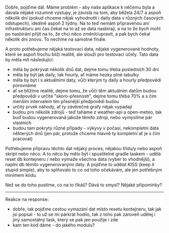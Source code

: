 Dobře, pojďme dál. Máme problém - aby naše aplikace k něčemu byla a dávala nějaké rozumné výstupy,
je závislá na tom, aby běžela 24/7 a aspoň několik dní (pokud chceme nějak vyhodnotit i daily data v různých časových odstupech),
ideálně aspoň 2 týdny.
Na to teď nemám připravenou ani infrastrukturu ani čas čekat na to až se data nasbírají, a na to že bych mohl
po nasbírání přijít na to, že chci něco změnit/upravit, a pak bych čekal několik dní znovu.
To nechme na samotné finále.

A proto potřebujeme nějaká testovací data, nějaké vygenerované hodnoty, které se aspoň trochu blíží realitě,
ale slouží pro testovací účely.
Tato data by měla mít následující:
 - měla by pokrývat několik dnů dat, dejme tomu třeba posledních 30 dní
 - měla by být jak daily, tak hourly, ať máme hezky plné tabulky
 - měla by být i s aktuálními daty, vůči kterým ty daily a hourly předpovědi porovnáme
 - ať se blížíme realitě, dejme tomu, že vůči těm aktuálním datům budou předpovědi v určité "skoro-přesnosti", dejme tomu třeba 70% a s čím menším intervalem tím přesnější předpovědi budou
 - určitý prvek náhody, ať ty závěrečné grafy nějak vypadají
 - budou pro několik zdrojů - teď taháme z weather-api a open-meteo, tak buď budou vygenerovaná jakože těmito zdroji, nebo vymyslíme pár vlastních
 - budou tam pokryty různé případy - výkyvy v počasí, nekompletní data některých dnů (jen pár, protože chceme hlavně ty kompletní ať je s čím pracovat)

Potřebujeme přípravu těchto dat nějaký proces, nějakou třídu/y nebo aspoň skript nebo něco.
A to něco by mělo být i spustitelné gradle taskem - udělá reset db kontejneru / nebo vymaže všechna data (vyber to vhodnější), a naplní db těmito vygenerovanými daty.
A pojďme to udělat KISS (keep it stupid simple), aby to splňovalo to co od toho očekávám, ale jen potřebným minimem kódu.

Než se do toho pustíme, co na to říkáš? Dává to smysl? Nějaké připomínky? 

-------------------------
Reakce na response:
 - dobře, tak pojďme cestou vymazání dat místo resetu kontejneru, tak jak jsi popsal - to už se mi párkrát hodilo, tak z toho pak zároveň udělej i jiný samostatný task, který se pak jen použije i zde
 - kam ten kód dáme - do jakého modulu?